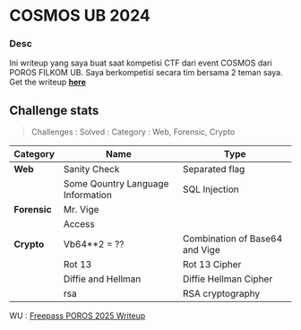 # COSMOS UB 2024

### Desc
Ini writeup yang saya buat saat kompetisi CTF dari event COSMOS dari POROS FILKOM UB.
Saya berkompetisi secara tim bersama 2 teman saya.
Get the writeup [**here**](/Internal/COSMOS%20UB%202024/Write-Up%20COSMOS%202024%20-%20Imagine%20Losing😎.pdf.pdf)

## Challenge stats
>Challenges : 
Solved : 
Category : Web, Forensic, Crypto

| Category | Name | Type |
| --- | --- | --- |
| **Web** | Sanity Check | Separated flag |
|     | Some Qountry Language Information | SQL Injection |
| **Forensic** | Mr. Vige |  |
|          | Access |  |
| **Crypto** | Vb64**2 = ?? | Combination of Base64 and Vige |
|          | Rot 13 | Rot 13 Cipher |
|          | Diffie and Hellman | Diffie Hellman Cipher |
|          | rsa | RSA cryptography |



WU : [Freepass POROS 2025 Writeup](/Internal/COSMOS%20UB%202024/Write-Up%20COSMOS%202024%20-%20Imagine%20Losing😎.pdf)